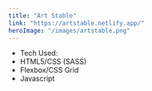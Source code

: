 ```yaml
---
title: "Art Stable"
link: "https://artstable.netlify.app/"
heroImage: "/images/artstable.png"
---
```


<ul>
    <li>Tech Used:</li>
    <li>HTML5/CSS (SASS)</li>
    <li>Flexbox/CSS Grid</li>
    <li>Javascript</li>
</ul>
